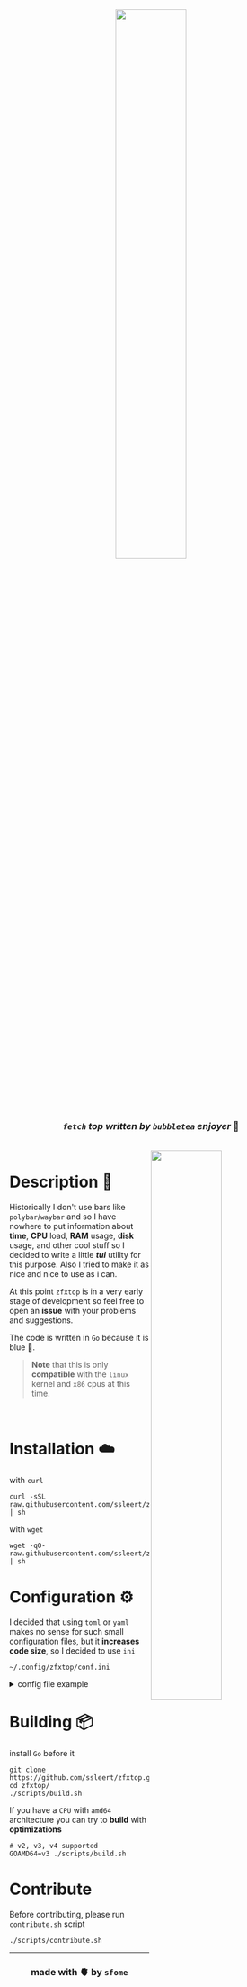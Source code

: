 <div align="center">
<img src="https://github.com/ssleert/zfxtop/blob/master/assets/images/logo.png" width="50%">


### *`fetch`  top written by `bubbletea` enjoyer* :dolphin:

<br>
</div>

<img src="https://github.com/ssleert/zfxtop/blob/master/assets/images/ui.png" width="50%" align="right">

# Description 📖
Historically I don't use bars like `polybar`/`waybar` and so I have nowhere to put information about **time**, **CPU** load, **RAM** usage, **disk** usage, and other cool stuff so I decided to write a little ***tui*** utility for this purpose. Also I tried to make it as nice and nice to use as i can.

At this point `zfxtop` is in a very early stage of development so feel free to open an **issue** with your problems and suggestions.

The code is written in `Go` because it is blue :cup_with_straw:.

> **Note** that this is only **compatible** with the `linux` kernel and `x86` cpus at this time.

<br>

# Installation ☁️
with `curl`
```fish
curl -sSL raw.githubusercontent.com/ssleert/zfxtop/master/install.sh | sh
```
with `wget`
```fish
wget -qO- raw.githubusercontent.com/ssleert/zfxtop/master/install.sh | sh
```

# Configuration ⚙️
I decided that using `toml` or `yaml` makes no sense for such small configuration files, but it **increases code size**, so I decided to use `ini`
```fish
~/.config/zfxtop/conf.ini
```

<details>
<summary>config file example</summary>

```ini
[tui]

# time between info update in millisecond
update = 100

# requires nerd font
icons = true

# can be rounded, sharp, double, ascii, dot
borders = rounded

# enable or disable colors
colors = true


# colors are set in the 256-color palette
[colors]
faint  = 238
mid    = 245

load0  = 27
load1  = 63
load2  = 99
load3  = 135
load4  = 171
load5  = 207

tempr0 = 49
tempr1 = 79
tempr2 = 109
tempr3 = 139
tempr4 = 169
tempr5 = 199

list0  = 109
list1  = 79
list2  = 169
```

</details>

# Building 📦
install `Go` before it
```fish
git clone https://github.com/ssleert/zfxtop.git
cd zfxtop/
./scripts/build.sh
```
If you have a `CPU` with `amd64` architecture you can try to **build** with **optimizations**
```fish
# v2, v3, v4 supported
GOAMD64=v3 ./scripts/build.sh
```

# Contribute
Before contributing, please run `contribute.sh` script
```fish
./scripts/contribute.sh
```

<div align="center">
<hr>

### made with 🫀 by `sfome`

</div>
